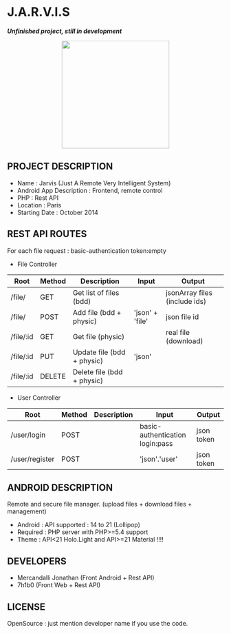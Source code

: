 J.A.R.V.I.S
=====================

**_Unfinished project, still in development_**

<p align="center">
<img src="https://raw.github.com/Mercandj/Jarvis/master/screenshot/1.png" width="250" />
</p>

## PROJECT DESCRIPTION

* Name : Jarvis (Just A Remote Very Intelligent System)
* Android App Description : Frontend, remote control
* PHP : Rest API
* Location : Paris
* Starting Date : October 2014


## REST API ROUTES

For each file request : basic-authentication token:empty

* File Controller

|Root             | Method   | Description                 | Input           | Output
|-----------------|----------|-----------------------------|-----------------|-----------------------------
| /file/          | GET 	 | Get list of files (bdd)     |                 | jsonArray files (include ids)
| /file/          | POST     | Add file (bdd + physic)     | 'json' + 'file' | json file id
| /file/:id       | GET      | Get file (physic)           |                 | real file (download)
| /file/:id       | PUT      | Update file (bdd + physic)  | 'json'          | 
| /file/:id       | DELETE   | Delete file (bdd + physic)  |                 |

* User Controller

|Root             | Method   | Description   | Input                           | Output
|-----------------|----------|---------------|---------------------------------|-----------
| /user/login     | POST     |               | basic-authentication login:pass | json token
| /user/register  | POST 	 |               | 'json'.'user'                   | json token


## ANDROID DESCRIPTION

Remote and secure file manager. (upload files + download files + management)

* Android : API supported : 14 to 21 (Lollipop)
* Required : PHP server with PHP>=5.4 support
* Theme : API<21 Holo.Light and API>=21 Material !!!!


## DEVELOPERS

* Mercandalli Jonathan (Front Android + Rest API)
* 7h1b0 (Front Web + Rest API)


## LICENSE

OpenSource : just mention developer name if you use the code.